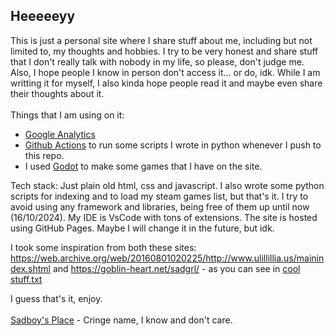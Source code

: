 ## Heeeeeyy
This is just a personal site where I share stuff about me, including but not limited to, my thoughts and hobbies. I try to be very honest and share stuff that I don't really talk with nobody in my life, so please, don't judge me. Also, I hope people I know in person don't access it... or do, idk. While I am writting it for myself, I also kinda hope people read it and maybe even share their thoughts about it.
<br>
<br>
Things that I am using on it:

- [Google Analytics](https://developers.google.com/analytics)
- [Github Actions](https://github.com/features/actions) to run some scripts I wrote in python whenever I push to this repo.
- I used [Godot](https://godotengine.org/) to make some games that I have on the site.

Tech stack:
  Just plain old html, css and javascript. I also wrote some python scripts for indexing and to load my steam games list, but that's it. I try to avoid using any framework and libraries, being free of them up until now (16/10/2024). My IDE is VsCode with tons of extensions. The site is hosted using GitHub Pages. Maybe I will change it in the future, but idk.

I took some inspiration from both these sites: https://web.archive.org/web/20160801020225/http://www.ulillillia.us/mainindex.shtml and https://goblin-heart.net/sadgrl/ - as you can see in [cool stuff.txt](https://github.com/yasukawa426/yasukawa426.github.io/blob/main/cool%20stuff.txt)

I guess that's it, enjoy.
<br>
<br>
[Sadboy's Place](https://yasukawa426.github.io/) - Cringe name, I know and don't care.
